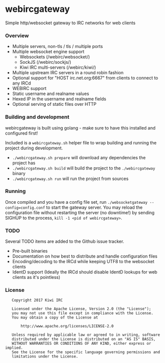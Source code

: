 # webircgateway
Simple http/websocket gateway to IRC networks for web clients

### Overview
* Multiple servers, non-tls / tls / multiple ports
* Multiple websocket engine support
    * Websockets (/webirc/websocket/)
    * SockJS (/webirc/sockjs/)
    * Kiwi IRC multi-servers (/webirc/kiwi/)
* Multiple upstream IRC servers in a round robin fashion
* Optional support for "HOST irc.net.org:6667" from clients to connect to any IRCd
* WEBIRC support
* Static username and realname values
* Hexed IP in the username and realname fields
* Optional serving of static files over HTTP

### Building and development
webircgateway is built using golang - make sure to have this installed and configured first!

Included is a `webircgateway.sh` helper file to wrap building and running the project during development.
* `./webircgateway.sh prepare` will download any dependencies the project has
* `./webircgateway.sh build` will build the project to the `./webircgateway` binary
* `./webircgateway.sh run` will run the project from sources

### Running
Once compiled and you have a config file set, run `./websocketgateway --config=config.conf` to start the gateway server. You may reload the configuration file without restarting the server (no downtime!) by sending SIGHUP to the process, `kill -1 <pid of webircgateway>`.

### TODO
Several TODO items are added to the Github issue tracker.
* Pre-built binaries
* Documentation on how best to distribute and handle configuration files
* Encoding/decoding to the IRCd while keeping UTF8 to the websocket clients
* IdentD support (Ideally the IRCd should disable IdentD lookups for web clients as it's pointless)

### License
~~~
   Copyright 2017 Kiwi IRC

   Licensed under the Apache License, Version 2.0 (the "License");
   you may not use this file except in compliance with the License.
   You may obtain a copy of the License at

       http://www.apache.org/licenses/LICENSE-2.0

   Unless required by applicable law or agreed to in writing, software
   distributed under the License is distributed on an "AS IS" BASIS,
   WITHOUT WARRANTIES OR CONDITIONS OF ANY KIND, either express or implied.
   See the License for the specific language governing permissions and
   limitations under the License.
~~~
